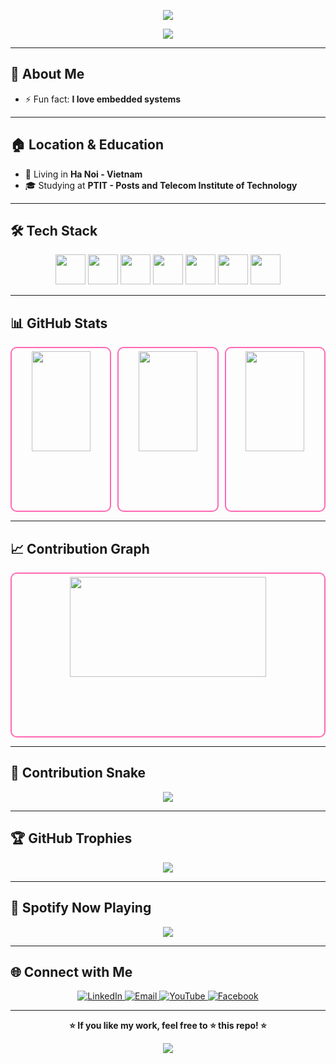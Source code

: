 <!-- Header -->
<p align="center">
  <img src="https://capsule-render.vercel.app/api?type=waving&color=FF69B4&height=200&section=header&text=Hi,%20I'm%20Nguyen%20Ngoc%20Hai%20👋&fontSize=40&fontColor=ffffff" />
</p>

<!-- Typing SVG -->
<p align="center">
  <img src="https://readme-typing-svg.herokuapp.com?font=Fira+Code&size=24&duration=4000&pause=1000&color=FF69B4&center=true&vCenter=true&width=600&lines=Embedded+Systems+Enthusiast;C%2FC%2B%2B+Developer;Always+Learning+New+Things+✨" />
</p>

---

## 🚀 About Me  
- ⚡ Fun fact: **I love embedded systems**  

---

## 🏠 Location & Education  
- 🏡 Living in **Ha Noi - Vietnam**  
- 🎓 Studying at **PTIT - Posts and Telecom Institute of Technology**  

---

## 🛠 Tech Stack  
<p align="center">
  <a href="https://en.wikipedia.org/wiki/C_(programming_language)"><img src="https://skillicons.dev/icons?i=c" width="48"/></a>
  <a href="https://isocpp.org/"><img src="https://skillicons.dev/icons?i=cpp" width="48"/></a>
  <a href="https://www.arduino.cc/"><img src="https://skillicons.dev/icons?i=arduino" width="48"/></a>
  <a href="https://www.keil.com/"><img src="https://skillicons.dev/icons?i=visualstudio" width="48"/></a>
  <a href="https://code.visualstudio.com/"><img src="https://skillicons.dev/icons?i=vscode" width="48"/></a>
  <a href="https://git-scm.com/"><img src="https://skillicons.dev/icons?i=git" width="48"/></a>
  <a href="https://github.com/"><img src="https://skillicons.dev/icons?i=github" width="48"/></a>
</p>

---

## 📊 GitHub Stats  

<div align="center" style="display: flex; gap: 10px;">

  <div style="flex: 1; border: 2px solid #ff69b4; border-radius: 10px; padding: 5px; height: 250px;">
    <img src="https://github-readme-stats.vercel.app/api?username=haikevins&show_icons=true&theme=radical&cache_seconds=1800" width="80%" height="80%">
  </div>

  <div style="flex: 1; border: 2px solid #ff69b4; border-radius: 10px; padding: 5px; height: 250px;">
    <img src="https://github-readme-streak-stats.herokuapp.com/?user=haikevins&theme=radical" width="80%" height="80%">
  </div>

  <div style="flex: 1; border: 2px solid #ff69b4; border-radius: 10px; padding: 5px; height: 250px;">
    <img src="https://github-readme-stats.vercel.app/api/top-langs/?username=haikevins&layout=compact&theme=radical&cache_seconds=1800" width="80%" height="80%">
  </div>

</div>


---

## 📈 Contribution Graph  

<div align="center" style="display: flex; gap: 10px;">
  <div style="flex: 1; border: 2px solid #ff69b4; border-radius: 10px; padding: 5px; height: 250px;">
    <img src="https://github-readme-activity-graph.vercel.app/graph?username=haikevins&theme=radical&bg_color=20232a&hide_border=true" width="80%" height="80%" style="border-radius: 8px;">
  </div>
</div>

---

## 🐍 Contribution Snake  
<p align="center">
  <img src="https://github.com/haikevins/haikevins/blob/output/github-contribution-grid-snake.svg" />
</p>

---

## 🏆 GitHub Trophies  
<p align="center">
  <img src="https://github-profile-trophy.vercel.app/?username=haikevins&theme=radical&no-frame=true&row=1&column=6" />
</p>

---

## 🎵 Spotify Now Playing  
<p align="center">
  <img src="https://open.spotify.com/#_=_&cover_image=true&theme=novatorem&bar_color=ff69b4&bar_color_cover=true" />
</p>

---

## 🌐 Connect with Me  
<p align="center">
  <a href="https://www.linkedin.com/in/your-profile" target="_blank">
    <img alt="LinkedIn" src="https://img.shields.io/badge/LinkedIn-0A66C2?style=for-the-badge&logo=linkedin&logoColor=white">
  </a>
  <a href="mailto:nguyengochai2004@gmail.com" target="_blank">
    <img alt="Email" src="https://img.shields.io/badge/Gmail-D14836?style=for-the-badge&logo=gmail&logoColor=white">
  </a>
  <a href="https://www.youtube.com/@nguyenngochai24" target="_blank">
    <img alt="YouTube" src="https://img.shields.io/badge/YouTube-FF0000?style=for-the-badge&logo=youtube&logoColor=white">
  </a>
  <a href="https://www.facebook.com/hai.nguyenngoc.2004/" target="_blank">
    <img alt="Facebook" src="https://img.shields.io/badge/Facebook-1877F2?style=for-the-badge&logo=facebook&logoColor=white">
  </a>
</p>

---

<p align="center">
  <strong>⭐ If you like my work, feel free to ⭐ this repo! ⭐</strong>
</p>

<!-- Footer -->
<p align="center">
  <img src="https://capsule-render.vercel.app/api?type=waving&color=FF69B4&height=100&section=footer"/>
</p>
